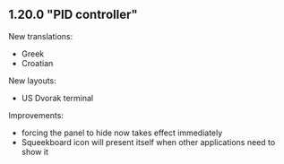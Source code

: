 1.20.0 "PID controller"
------------------

New translations:
- Greek
- Croatian

New layouts:
- US Dvorak terminal

Improvements:
- forcing the panel to hide now takes effect immediately
- Squeekboard icon will present itself when other applications need to show it
